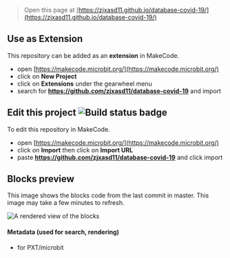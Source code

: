 
> Open this page at [https://zjxasd11.github.io/database-covid-19/](https://zjxasd11.github.io/database-covid-19/)

## Use as Extension

This repository can be added as an **extension** in MakeCode.

* open [https://makecode.microbit.org/](https://makecode.microbit.org/)
* click on **New Project**
* click on **Extensions** under the gearwheel menu
* search for **https://github.com/zjxasd11/database-covid-19** and import

## Edit this project ![Build status badge](https://github.com/zjxasd11/database-covid-19/workflows/MakeCode/badge.svg)

To edit this repository in MakeCode.

* open [https://makecode.microbit.org/](https://makecode.microbit.org/)
* click on **Import** then click on **Import URL**
* paste **https://github.com/zjxasd11/database-covid-19** and click import

## Blocks preview

This image shows the blocks code from the last commit in master.
This image may take a few minutes to refresh.

![A rendered view of the blocks](https://github.com/zjxasd11/database-covid-19/raw/master/.github/makecode/blocks.png)

#### Metadata (used for search, rendering)

* for PXT/microbit
<script src="https://makecode.com/gh-pages-embed.js"></script><script>makeCodeRender("{{ site.makecode.home_url }}", "{{ site.github.owner_name }}/{{ site.github.repository_name }}");</script>
